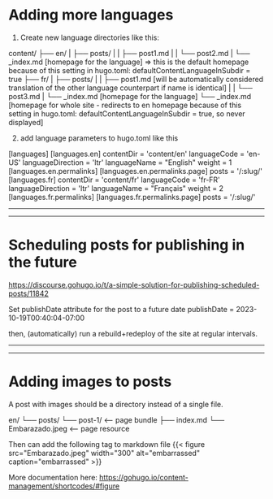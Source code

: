 # Adding more languages
1. Create new language directories like this: 

content/
├── en/
|   ├── posts/
|   |   ├── post1.md
|   |   └── post2.md
|   └── _index.md [homepage for the language] => this is the default homepage because of this setting in hugo.toml: defaultContentLanguageInSubdir = true
├── fr/
|   ├── posts/
|   |   ├── post1.md [will be automatically considered translation of the other language counterpart if name is identical]
|   |   └── post3.md
|   └── _index.md [homepage for the language]
└── _index.md [homepage for whole site - redirects to en homepage because of this setting in hugo.toml: defaultContentLanguageInSubdir = true, so never displayed]

2. add language parameters to hugo.toml like this

[languages]
[languages.en]
  contentDir = 'content/en'
  languageCode = 'en-US'
  languageDirection = 'ltr'
  languageName = "English"
  weight = 1
  [languages.en.permalinks]
  [languages.en.permalinks.page]
    posts = '/:slug/'
[languages.fr]
  contentDir = 'content/fr'
  languageCode = 'fr-FR'
  languageDirection = 'ltr'
  languageName = "Français"
  weight = 2
  [languages.fr.permalinks]
  [languages.fr.permalinks.page]
    posts = '/:slug/'

---------------------------------------------------------
---------------------------------------------------------


# Scheduling posts for publishing in the future
https://discourse.gohugo.io/t/a-simple-solution-for-publishing-scheduled-posts/11842

Set publishDate attribute for the post to a future date
publishDate = 2023-10-19T00:40:04-07:00

then, (automatically) run a rebuild+redeploy of the site at regular intervals.

---------------------------------------------------------
---------------------------------------------------------

# Adding images to posts

A post with images should be a directory instead of a single file.

en/
└── posts/
    └── post-1/           <-- page bundle
        ├── index.md
        └── Embarazado.jpeg    <-- page resource

Then can add the following tag to markdown file
{{< figure src="Embarazado.jpeg" width="300" alt="embarrassed" caption="embarrassed" >}}

More documentation here: https://gohugo.io/content-management/shortcodes/#figure

